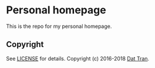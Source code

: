 # Personal homepage

This is the repo for my personal homepage.

## Copyright

See [LICENSE](LICENSE) for details.
Copyright (c) 2016-2018 [Dat Tran](http://www.dat-tran.com/).